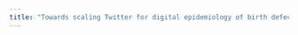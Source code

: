 ```yaml
---
title: "Towards scaling Twitter for digital epidemiology of birth defects"
---
```

<Link to publication>
